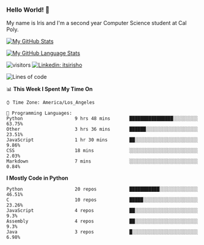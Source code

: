### Hello World! 👋

My name is Iris and I'm a second year Computer Science student at Cal Poly. 


[![My GitHub Stats](https://github-readme-stats.vercel.app/api?username=sleepyStick&show_icons=true&&count_private=true&include_all_commits=true&theme=buefy)]()

[![My GitHub Language Stats](https://github-readme-stats.vercel.app/api/top-langs/?username=sleepyStick&langs_count=5&theme=buefy)]()

![visitors](https://visitor-badge.glitch.me/badge?page_id=sleepyStick.sleepyStick)
[![Linkedin: itsirisho](https://img.shields.io/badge/-itsirisho-informational?style=flat-square&logo=Linkedin&logoColor=white&link=https://www.linkedin.com/in/itsirisho/)](https://www.linkedin.com/in/itsirisho/)

<!--START_SECTION:waka-->
![Lines of code](https://img.shields.io/badge/From%20Hello%20World%20I%27ve%20Written-13.2%20million%20lines%20of%20code-blue)

📊 **This Week I Spent My Time On** 

```text
⌚︎ Time Zone: America/Los_Angeles

💬 Programming Languages: 
Python                   9 hrs 48 mins       ████████████████░░░░░░░░░   63.75% 
Other                    3 hrs 36 mins       ██████░░░░░░░░░░░░░░░░░░░   23.51% 
JavaScript               1 hr 30 mins        ██░░░░░░░░░░░░░░░░░░░░░░░   9.86% 
CSS                      18 mins             ░░░░░░░░░░░░░░░░░░░░░░░░░   2.03% 
Markdown                 7 mins              ░░░░░░░░░░░░░░░░░░░░░░░░░   0.84%

```

**I Mostly Code in Python** 

```text
Python                   20 repos            ███████████░░░░░░░░░░░░░░   46.51% 
C                        10 repos            █████░░░░░░░░░░░░░░░░░░░░   23.26% 
JavaScript               4 repos             ██░░░░░░░░░░░░░░░░░░░░░░░   9.3% 
Assembly                 4 repos             ██░░░░░░░░░░░░░░░░░░░░░░░   9.3% 
Java                     3 repos             █░░░░░░░░░░░░░░░░░░░░░░░░   6.98%

```



<!--END_SECTION:waka-->

<!--
**konanyuta/konanyuta** is a ✨ _special_ ✨ repository because its `README.md` (this file) appears on your GitHub profile.

Here are some ideas to get you started:

- 🔭 I’m currently working on ...
- 🌱 I’m currently learning ...
- 👯 I’m looking to collaborate on ...
- 🤔 I’m looking for help with ...
- 💬 Ask me about ...
- 📫 How to reach me: ...
- 😄 Pronouns: ...
- ⚡ Fun fact: ...
-->
